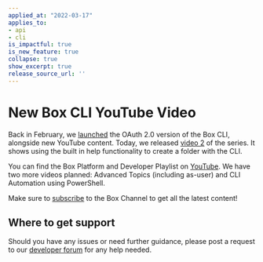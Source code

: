 ```yaml
---
applied_at: "2022-03-17"
applies_to: 
- api
- cli
is_impactful: true
is_new_feature: true
collapse: true
show_excerpt: true
release_source_url: ''
---
```


# New Box CLI YouTube Video 

Back in February, we [launched][3] the OAuth 2.0 version of the Box CLI, alongside
new YouTube content. Today, we released [video 2][4] of the series. It shows
using the built in help functionality to create a folder with the CLI.

<!-- more -->

You can find the Box Platform and Developer Playlist on [YouTube][2]. We have two
more videos planned: Advanced Topics (including as-user) and CLI Automation
using PowerShell.

Make sure to [subscribe][5] to the Box Channel to get all the latest content!

## Where to get support

Should you have any issues or need further guidance, please post a request to
our [developer forum][1] for any help needed.

[1]: https://support.box.com/hc/en-us/community/topics/360001932973-Platform-and-Developer-Forum
[2]: https://www.youtube.com/playlist?list=PL0F3BD5B64D6A39F1
[3]: https://developer.box.com/changelog/#2022-02-01-box-cli-v300-released
[4]: https://www.youtube.com/watch?v=66wlIyS07Aw&list=PL0F3BD5B64D6A39F1&index=2
[5]: https://www.youtube.com/user/box/featured